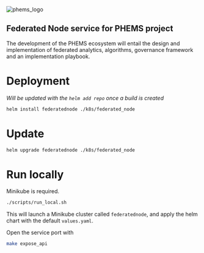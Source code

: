 ![phems_logo](https://github.com/aridhia/federated_node/assets/94359606/d95796b0-6fad-4dfb-b0c6-5b3e17ac4846)
## Federated Node service for PHEMS project
The development of the PHEMS ecosystem will entail the design and implementation of federated analytics, algorithms, governance framework and an implementation playbook.

# Deployment

_Will be updated with the `helm add repo` once a build is created_
```sh
helm install federatednode ./k8s/federated_node
```

# Update
```sh
helm upgrade federatednode ./k8s/federated_node
```

# Run locally
Minikube is required.
```sh
./scripts/run_local.sh
```

This will launch a Minikube cluster called `federatednode`, and apply the helm chart with the default `values.yaml`.

Open the service port with
```sh
make expose_api
```
